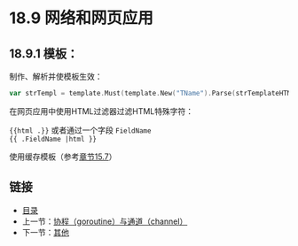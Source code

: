 # 18.9 网络和网页应用

## 18.9.1 模板：

制作、解析并使模板生效：

```go        
var strTempl = template.Must(template.New("TName").Parse(strTemplateHTML))
```

在网页应用中使用HTML过滤器过滤HTML特殊字符：
    
<code v-pre>{{html .}}</code> 或者通过一个字段 <code v-pre>FieldName {{ .FieldName |html }}</code>

使用缓存模板（参考[章节15.7](15.7.md)） 

## 链接

- [目录](directory.md)
- 上一节：[协程（goroutine）与通道（channel）](18.8.md)
- 下一节：[其他](18.10.md)